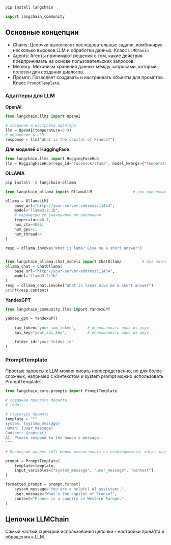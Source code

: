 ```bash
pip install langchain
```

```python
import langchain_community
```

## Основные концепции

- Chains: Цепочки выполняют последовательные задачи, комбинируя несколько вызовов LLM и обработки данных. Класс `LLMChanin`
- Agents: Агенты принимают решения о том, какие действия предпринимать на основе пользовательских запросов.
- Memory: Механизм хранения данных между запросами, который полезен для создания диалогов.
- Промпт: Позволяет создавать и настраивать объекты для промптов. Класс `PromptTemplate`.

### Адаптеры для LLM

**OpenAI**
```py
from langchain.llms import OpenAI

# создание и настройка адаптера
llm = OpenAI(temperature=0.9)
# обращение к LLM
response = llm("What is the capital of France?")
```

**Для моделей с HuggingFace**
```py
from langchain.llms import HuggingFaceHub
llm = HuggingFaceHub(repo_id="facebook/llama", model_kwargs={"temperature": 0.7})
```


**OLLAMA**
```bash
pip install -U langchain-ollama
```

```py
from langchain_ollama import OllamaLLM                  # для одиночных запросов

ollama = OllamaLLM(
    base_url="http://your-server-address:11434",
    model="llama3,2:1b",
    # параметры со значениями по умолчанию
    temperature=0.7,
    num_ctx=4096,
    num_gpu=1,
    num_thread=4
)

resp = ollama.invoke("What is lama? Give me a short answer")


from langchain_ollama.chat_models import ChatOllama         # для чатов (с запоминанием контекста из чата и т.п.)
ollama_chat = ChatOllama(
    base_url="http://your-server-address:11434",
    model="llama3.2:1b"
)
resp = ollama_chat.invoke("What is lama? Give me a short answer")
print(resp.content)
```

**YandexGPT**
```py
from langchain_community.llms import YandexGPT

yandex_gpt = YandexGPT(
    
    iam_token="your_iam_token",     # использовать одно из двух 
    api_key="your_api_key",         # использовать одно из двух

    folder_id="your_folder_id"
)
```


### PromptTemplate

Простые запросы к LLM можно писать непосредственно, но для более сложных, например с контекстом и system prompt можно использовать PromptTemplate.  

```py
from langchain_core.prompts import PromptTemplate

# создание простого промпта
# todo: ...

# структура промпта
template = """
System: {system_message}
Human: {user_message}
Context: {context}
AI: Please respond to the human's message.
"""

# Последний раздел (AI) можно использовать по необходимости, когда запрос может быть не вполне очевиден или требует дополнительных уточнений.

prompt = PromptTemplate(
    template=template,
    input_variables=["system_message", "user_message", "context"]           # названия переменных из текста template
)

formatted_prompt = prompt.format(
    system_message="You are a helpful AI assistant.",
    user_message="What's the capital of France?",
    context="France is a country in Western Europe."
)
```

## Цепочки LLMChain

Самый частый сценарий использования цепочки - настройки промпта и обращения к LLM.


```py


```